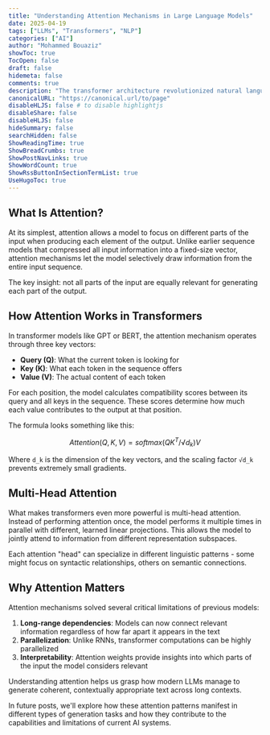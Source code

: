```yaml
---
title: "Understanding Attention Mechanisms in Large Language Models"
date: 2025-04-19
tags: ["LLMs", "Transformers", "NLP"]
categories: ["AI"]
author: "Mohammed Bouaziz"
showToc: true
TocOpen: false
draft: false
hidemeta: false
comments: true
description: "The transformer architecture revolutionized natural language processing, and at its core lies the attention mechanism - perhaps one of the most important innovations in modern AI. Let's break down how attention works and why it matters."
canonicalURL: "https://canonical.url/to/page"
disableHLJS: false # to disable highlightjs
disableShare: false
disableHLJS: false
hideSummary: false
searchHidden: false
ShowReadingTime: true
ShowBreadCrumbs: true
ShowPostNavLinks: true
ShowWordCount: true
ShowRssButtonInSectionTermList: true
UseHugoToc: true
---
```


## What Is Attention?

At its simplest, attention allows a model to focus on different parts of the input when producing each element of the output. Unlike earlier sequence models that compressed all input information into a fixed-size vector, attention mechanisms let the model selectively draw information from the entire input sequence.

The key insight: not all parts of the input are equally relevant for generating each part of the output.

## How Attention Works in Transformers

In transformer models like GPT or BERT, the attention mechanism operates through three key vectors:

- **Query (Q)**: What the current token is looking for
- **Key (K)**: What each token in the sequence offers
- **Value (V)**: The actual content of each token

For each position, the model calculates compatibility scores between its query and all keys in the sequence. These scores determine how much each value contributes to the output at that position.

The formula looks something like this:

$$
Attention(Q, K, V) = softmax(QK^T / √d_k)V
$$

Where `d_k` is the dimension of the key vectors, and the scaling factor `√d_k` prevents extremely small gradients.

## Multi-Head Attention

What makes transformers even more powerful is multi-head attention. Instead of performing attention once, the model performs it multiple times in parallel with different, learned linear projections. This allows the model to jointly attend to information from different representation subspaces.

Each attention "head" can specialize in different linguistic patterns - some might focus on syntactic relationships, others on semantic connections.

## Why Attention Matters

Attention mechanisms solved several critical limitations of previous models:

1. **Long-range dependencies**: Models can now connect relevant information regardless of how far apart it appears in the text
2. **Parallelization**: Unlike RNNs, transformer computations can be highly parallelized
3. **Interpretability**: Attention weights provide insights into which parts of the input the model considers relevant

Understanding attention helps us grasp how modern LLMs manage to generate coherent, contextually appropriate text across long contexts.

In future posts, we'll explore how these attention patterns manifest in different types of generation tasks and how they contribute to the capabilities and limitations of current AI systems.